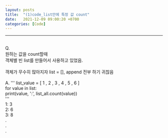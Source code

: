 ```yaml
---
layout: posts
title:  "(1)code_list안에 특정 값 count"
date:   2021-12-09 09:00:20 +0700
categories: [Code]
---
```

<link rel = "stylesheet" href ="/static/css/bootstrap.min.css">

--------------------------
<br/>
Q.<br/>
원하는 값을 count할때 <br/>
객체별 빈 list를 만들어서 사용하고 있었음.<br/>
<br/>
객체가 무수히 많아지자 list = [], append 전부 하기 귀찮음<br/>

<br/>
A.
'''
list_value = [ 1 , 2 , 3 , 4 , 5 , 6 ]<br/>
      for value in list: <br/>
    print(value, ':', list_all.count(value))<br/>
'''

<br/>
1: 3<br/>
2: 6<br/>
3: 8<br/>
.<br/>
.<br/>
.<br/>
